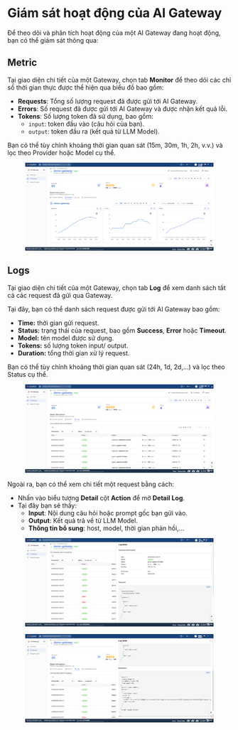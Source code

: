 # Giám sát hoạt động của AI Gateway

Để theo dõi và phân tích hoạt động của một AI Gateway đang hoạt động, bạn có thể giám sát thông qua:

## Metric

Tại giao diện chi tiết của một Gateway, chọn tab **Monitor** để theo dõi các chỉ số thời gian thực được thể hiện qua biểu đồ bao gồm:

* **Requests**: Tổng số lượng request đã được gửi tới AI Gateway.
* **Errors**: Số request đã được gửi tới AI Gateway và được nhận kết quả lỗi.
* **Tokens**: Số lượng token đã sử dụng, bao gồm:
  * `input`: token đầu vào (câu hỏi của bạn).
  * `output`: token đầu ra (kết quả từ LLM Model).

Bạn có thể tùy chỉnh khoảng thời gian quan sát (15m, 30m, 1h, 2h, v.v.) và lọc theo Provider hoặc Model cụ thể.

<figure><img src="../../../.gitbook/assets/image (6) (1) (1) (1) (1) (1) (1) (1).png" alt=""><figcaption></figcaption></figure>

## Logs

Tại giao diện chi tiết của một Gateway, chọn tab **Log** để xem danh sách tất cả các request đã gửi qua Gateway.

Tại đây, bạn có thể danh sách request được gửi tới AI Gateway bao gồm:&#x20;

* **Time:** thời gian gửi request.
* **Status:** trạng thái của request, bao gồm **Success**, **Error** hoặc **Timeout**.
* **Model:** tên model được sử dụng.
* **Tokens:** số lượng token input/ output.
* **Duration:** tổng thời gian xử lý request.

Bạn có thể tùy chỉnh khoảng thời gian quan sát (24h, 1d, 2d,...) và lọc theo Status cụ thể.

<figure><img src="../../../.gitbook/assets/image (1) (1) (1) (1) (1) (1) (1) (1) (1) (1) (1) (1).png" alt=""><figcaption></figcaption></figure>

Ngoài ra, bạn có thể xem chi tiết một request bằng cách:

* Nhấn vào biểu tượng **Detail** cột **Action** để mở **Detail Log**.
* Tại đây bạn sẽ thấy:
  * **Input**: Nội dung câu hỏi hoặc prompt gốc bạn gửi vào.
  * **Output**: Kết quả trả về từ LLM Model.
  * **Thông tin bổ sung**: host, model, thời gian phản hồi,...

<figure><img src="../../../.gitbook/assets/image (2) (1) (1) (1) (1) (1) (1) (1) (1).png" alt=""><figcaption></figcaption></figure>

<figure><img src="../../../.gitbook/assets/image (3) (1) (1) (1) (1) (1) (1) (1).png" alt=""><figcaption></figcaption></figure>
